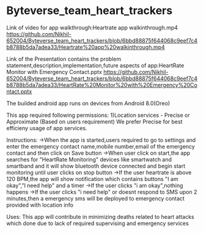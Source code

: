 # Byteverse_team_heart_trackers
Link of video for app walkthrough:Heartrate app walkinthrough.mp4
https://github.com/Nikhil-652004/Byteverse_team_heart_trackers/blob/6bbd88875f644068c9eef7c4b8788b5da7adea33/Heartrate%20app%20walkinthrough.mp4

Link of the Presentation contains the problem statement,description,implementation,future aspects of app:HeartRate Monitor with Emergency Contact.pptx
https://github.com/Nikhil-652004/Byteverse_team_heart_trackers/blob/6bbd88875f644068c9eef7c4b8788b5da7adea33/HeartRate%20Monitor%20with%20Emergency%20Contact.pptx

The builded android app runs on devices from Android 8.0(Oreo)

This app required following permissions:
1)Location services - Precise or Approximate (Based on users requirement)
 We prefer Precise for best efficieny usage of app services.

Instructions:
->When the app is started,users required to go to settings and enter the emergency contact name,mobile number,email of the emergency contact and then click on Save button
->When user click on start,the app searches for "HeartRate Monitoring" devices like smartwatch and smartband and it will show bluetooth device connected and begin start monitoring until user clicks on stop button
->If the user heartrate is above 120 BPM,the app will show notification which contains buttons "I am okay","I need help" and a timer
->If the user clicks "i am okay",nothing happens
->If the user clicks "i need help" or doesnt respond to SMS upon 2 minutes,then a emergency sms will be deployed to emergency contact provided with location info

Uses:
This app will contribute in minimizing deaths related to heart attacks which done due to lack of required supervising and emergency services

